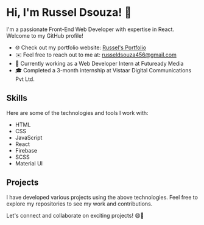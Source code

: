 # Hi, I'm Russel Dsouza! 👋

I'm a passionate Front-End Web Developer with expertise in React. Welcome to my GitHub profile!

- 🌐 Check out my portfolio website: [Russel's Portfolio](https://russel-portfolio.web.app/)
- ✉️ Feel free to reach out to me at: russeldsouza456@gmail.com
- 💼 Currently working as a Web Developer Intern at Futuready Media
- 🎓 Completed a 3-month internship at Vistaar Digital Communications Pvt Ltd.

## Skills

Here are some of the technologies and tools I work with:

- HTML
- CSS
- JavaScript
- React
- Firebase
- SCSS
- Material UI

## Projects

I have developed various projects using the above technologies. Feel free to explore my repositories to see my work and contributions.

Let's connect and collaborate on exciting projects! 😄🚀
